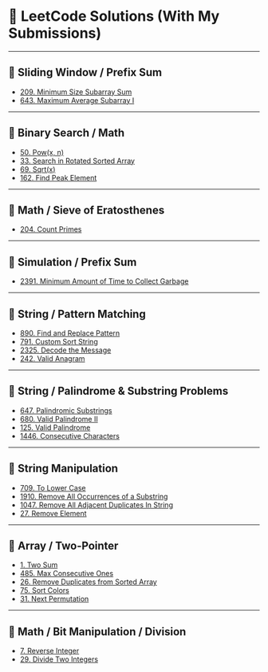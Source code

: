 # 🧠 LeetCode Solutions (With My Submissions)

---

## 📌 Sliding Window / Prefix Sum

- [209. Minimum Size Subarray Sum](https://leetcode.com/submissions/detail/1770069930/)
- [643. Maximum Average Subarray I](https://leetcode.com/submissions/detail/1758058003/)

---

## 📌 Binary Search / Math

- [50. Pow(x, n)]()
- [33. Search in Rotated Sorted Array]()
- [69. Sqrt(x)]()
- [162. Find Peak Element]()

---

## 📌 Math / Sieve of Eratosthenes

- [204. Count Primes]()

---

## 📌 Simulation / Prefix Sum

- [2391. Minimum Amount of Time to Collect Garbage]()

---

## 📌 String / Pattern Matching

- [890. Find and Replace Pattern]()
- [791. Custom Sort String]()
- [2325. Decode the Message]()
- [242. Valid Anagram]()

---

## 📌 String / Palindrome & Substring Problems

- [647. Palindromic Substrings]()
- [680. Valid Palindrome II]()
- [125. Valid Palindrome]()
- [1446. Consecutive Characters](https://leetcode.com/submissions/detail/1766840617/)

---

## 📌 String Manipulation

- [709. To Lower Case]()
- [1910. Remove All Occurrences of a Substring]()
- [1047. Remove All Adjacent Duplicates In String]()
- [27. Remove Element]()

---

## 📌 Array / Two-Pointer

- [1. Two Sum ](https://leetcode.com/submissions/detail/1767123302/)
- [485. Max Consecutive Ones](https://leetcode.com/submissions/detail/1766810308/)
- [26. Remove Duplicates from Sorted Array]()
- [75. Sort Colors](https://leetcode.com/submissions/detail/1773743920/)
- [31. Next Permutation](https://leetcode.com/submissions/detail/1774218160/)

---

## 📌 Math / Bit Manipulation / Division

- [7. Reverse Integer]()
- [29. Divide Two Integers]()

